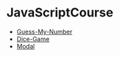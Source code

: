 # JavaScriptCourse

* [Guess-My-Number](https://wlazlok.github.io/JavaScriptCourse/Guess-My-Number/)
* [Dice-Game](https://wlazlok.github.io/JavaScriptCourse/Dice-Game/)
* [Modal](https://wlazlok.github.io/JavaScriptCourse/Modal/)
